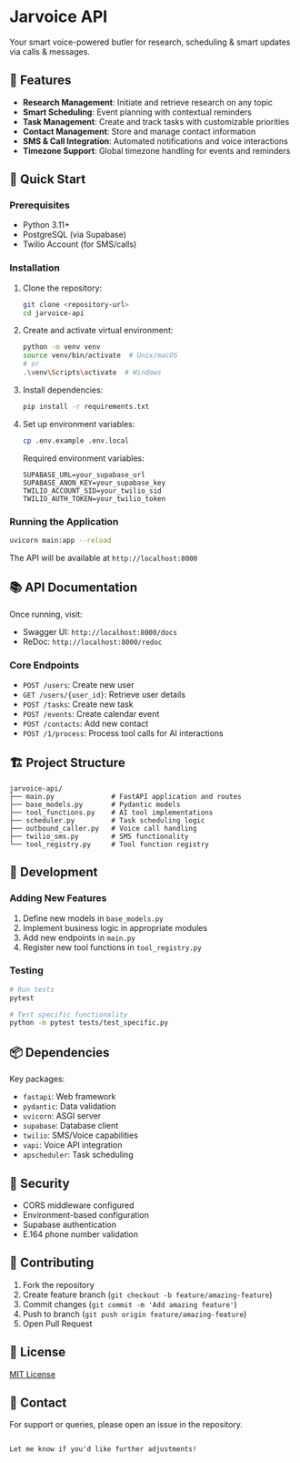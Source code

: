 
# Jarvoice API

Your smart voice-powered butler for research, scheduling & smart updates via calls & messages.

## 🌟 Features

- **Research Management**: Initiate and retrieve research on any topic  
- **Smart Scheduling**: Event planning with contextual reminders  
- **Task Management**: Create and track tasks with customizable priorities  
- **Contact Management**: Store and manage contact information  
- **SMS & Call Integration**: Automated notifications and voice interactions  
- **Timezone Support**: Global timezone handling for events and reminders  

## 🚀 Quick Start

### Prerequisites

- Python 3.11+  
- PostgreSQL (via Supabase)  
- Twilio Account (for SMS/calls)  

### Installation

1. Clone the repository:  
   ```bash
   git clone <repository-url>
   cd jarvoice-api
   ```

2. Create and activate virtual environment:  
   ```bash
   python -m venv venv
   source venv/bin/activate  # Unix/macOS
   # or
   .\venv\Scripts\activate  # Windows
   ```

3. Install dependencies:  
   ```bash
   pip install -r requirements.txt
   ```

4. Set up environment variables:  
   ```bash
   cp .env.example .env.local
   ```

   Required environment variables:  
   ```
   SUPABASE_URL=your_supabase_url
   SUPABASE_ANON_KEY=your_supabase_key
   TWILIO_ACCOUNT_SID=your_twilio_sid
   TWILIO_AUTH_TOKEN=your_twilio_token
   ```

### Running the Application

```bash
uvicorn main:app --reload
```

The API will be available at `http://localhost:8000`

## 📚 API Documentation

Once running, visit:  
- Swagger UI: `http://localhost:8000/docs`  
- ReDoc: `http://localhost:8000/redoc`  

### Core Endpoints

- `POST /users`: Create new user  
- `GET /users/{user_id}`: Retrieve user details  
- `POST /tasks`: Create new task  
- `POST /events`: Create calendar event  
- `POST /contacts`: Add new contact  
- `POST /1/process`: Process tool calls for AI interactions  

## 🏗 Project Structure

```plaintext
jarvoice-api/
├── main.py              # FastAPI application and routes
├── base_models.py       # Pydantic models
├── tool_functions.py    # AI tool implementations
├── scheduler.py         # Task scheduling logic
├── outbound_caller.py   # Voice call handling
├── twilio_sms.py        # SMS functionality
└── tool_registry.py     # Tool function registry
```

## 🔧 Development

### Adding New Features

1. Define new models in `base_models.py`  
2. Implement business logic in appropriate modules  
3. Add new endpoints in `main.py`  
4. Register new tool functions in `tool_registry.py`  

### Testing

```bash
# Run tests
pytest

# Test specific functionality
python -m pytest tests/test_specific.py
```

## 📦 Dependencies

Key packages:  
- `fastapi`: Web framework  
- `pydantic`: Data validation  
- `uvicorn`: ASGI server  
- `supabase`: Database client  
- `twilio`: SMS/Voice capabilities  
- `vapi`: Voice API integration  
- `apscheduler`: Task scheduling  

## 🔐 Security

- CORS middleware configured  
- Environment-based configuration  
- Supabase authentication  
- E.164 phone number validation  

## 🤝 Contributing

1. Fork the repository  
2. Create feature branch (`git checkout -b feature/amazing-feature`)  
3. Commit changes (`git commit -m 'Add amazing feature'`)  
4. Push to branch (`git push origin feature/amazing-feature`)  
5. Open Pull Request  

## 📄 License

[MIT License](LICENSE)  

## 👥 Contact

For support or queries, please open an issue in the repository.
```

Let me know if you'd like further adjustments!
